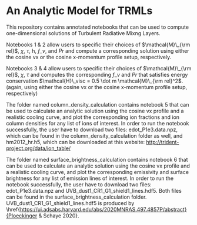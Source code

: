 # An Analytic Model for TRMLs
This repository contains annotated notebooks that can be used to compute one-dimensional solutions of Turbulent Radiative Mixng Layers.

Notebooks 1 & 2 allow users to specific their choices of $\mathcal{M}\_{\rm rel}$, $\chi$, $\tau$, h, $f\_{\nu}$, and $Pr$ and compute a corresponding solution using either the cosine vx or the cosine x-momentum profile setup, respectively. 

Notebooks 3 & 4 allow users to specific their choices of $\mathcal{M}\_{\rm rel}$, $\chi$, $\tau$ and computes the corresponding $f\_{\nu}$ and $Pr$ that satisfies energy conservation $\mathcal{H}\_visc = 0.5 \dot m \mathcal{M}\_{\rm rel}^2$. (again, using either the cosine vx or the cosine x-momentum profile setup, respectively)

The folder named column_density_calculation contains notebook 5 that can be used to calculate an analytic solution using the cosine vx profile and a realistic cooling curve, and plot the corresponding ion fractions and ion column densities for any list of ions of interest. In order to run the notebook successfully, the user have to download two files: edot_P1e3.data.npz, which can be found in the column_density_calculation folder as well, and hm2012_hr.h5, which can be downloaded at this website: http://trident-project.org/data/ion_table/

The folder named surface_brightness_calculation contains notebook 6 that can be used to calculate an analytic solution using the cosine vx profile and a realistic cooling curve, and plot the corresponding emissivity and surface brightness for any list of emission lines of interest. In order to run the notebook successfully, the user have to download two files: edot_P1e3.data.npz and UVB_dust1_CR1_G1_shield1_lines.hdf5. Both files can be found in the surface_brightness_calculation folder.   UVB_dust1_CR1_G1_shield1_lines.hdf5 is produced by \href{https://ui.adsabs.harvard.edu/abs/2020MNRAS.497.4857P/abstract}{Ploeckinger & Schaye 2020}.
